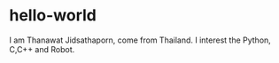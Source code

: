 # hello-world
I am Thanawat Jidsathaporn, come from Thailand. I interest the Python, C,C++ and Robot. 
